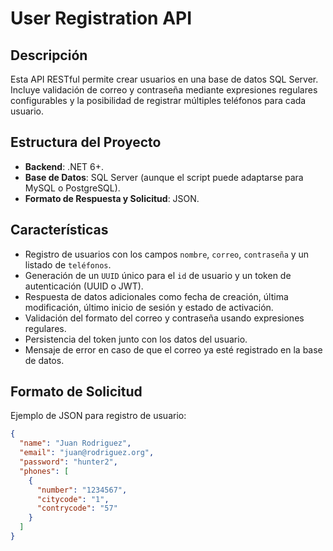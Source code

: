 # User Registration API

## Descripción

Esta API RESTful permite crear usuarios en una base de datos SQL Server. Incluye validación de correo y contraseña mediante expresiones regulares configurables y la posibilidad de registrar múltiples teléfonos para cada usuario.

## Estructura del Proyecto

- **Backend**: .NET 6+.
- **Base de Datos**: SQL Server (aunque el script puede adaptarse para MySQL o PostgreSQL).
- **Formato de Respuesta y Solicitud**: JSON.

## Características

- Registro de usuarios con los campos `nombre`, `correo`, `contraseña` y un listado de `teléfonos`.
- Generación de un `UUID` único para el `id` de usuario y un token de autenticación (UUID o JWT).
- Respuesta de datos adicionales como fecha de creación, última modificación, último inicio de sesión y estado de activación.
- Validación del formato del correo y contraseña usando expresiones regulares.
- Persistencia del token junto con los datos del usuario.
- Mensaje de error en caso de que el correo ya esté registrado en la base de datos.

## Formato de Solicitud

Ejemplo de JSON para registro de usuario:

```json
{
  "name": "Juan Rodriguez",
  "email": "juan@rodriguez.org",
  "password": "hunter2",
  "phones": [
    {
      "number": "1234567",
      "citycode": "1",
      "contrycode": "57"
    }
  ]
}
